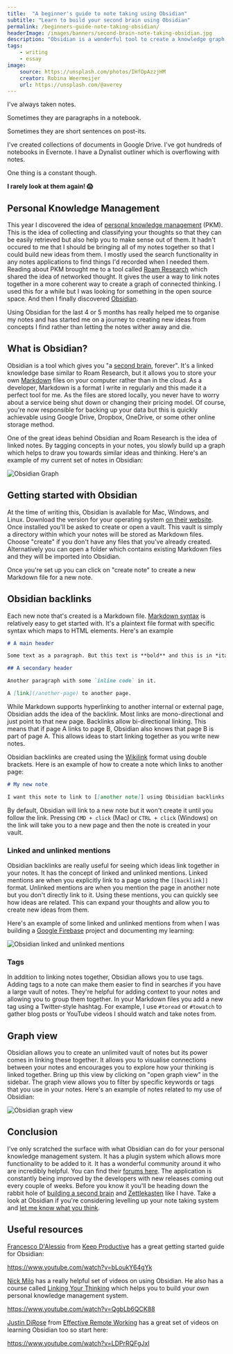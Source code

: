 ```yaml
---
title:  "A beginner's guide to note taking using Obsidian"
subtitle: "Learn to build your second brain using Obsidian"
permalink: /beginners-guide-note-taking-obsidian/
headerImage: /images/banners/second-brain-note-taking-obsidian.jpg
description: "Obsidian is a wonderful tool to create a knowledge graph of linked notes. Let's look at how to use it."
tags:
    - writing
    - essay
image:
    source: https://unsplash.com/photos/IHfOpAzzjHM
    creator: Robina Weermeijer
    url: https://unsplash.com/@averey
---
```


I've always taken notes.

Sometimes they are paragraphs in a notebook.

Sometimes they are short sentences on post-its.

I've created collections of documents in Google Drive. I've got hundreds of notebooks in Evernote. I have a Dynalist outliner which is overflowing with notes. 

One thing is a constant though.

**I rarely look at them again! 😱**

## Personal Knowledge Management

This year I discovered the idea of [personal knowledge management](https://en.wikipedia.org/wiki/Personal_knowledge_management) (PKM). This is the idea of collecting and classifying your thoughts so that they can be easily retrieved but also help you to make sense out of them. It hadn't occured to me that I should be bringing all of my notes together so that I could build new ideas from them. I mostly used the search functionality in any notes applications to find things I'd recorded when I needed them. Reading about PKM brought me to a tool called [Roam Research](https://roamresearch.com/) which shared the idea of networked thought. It gives the user a way to link notes together in a more coherent way to create a graph of connected thinking. I used this for a while but I was looking for something in the open source space. And then I finally discovered [Obsidian](https://obsidian.md/).

Using Obsidian for the last 4 or 5 months has really helped me to organise my notes and has started me on a journey to creating new ideas from concepts I find rather than letting the notes wither away and die.
## What is Obsidian?

Obsidian is a tool which gives you "a [second brain](https://fortelabs.co/blog/basboverview/), forever". It's a linked knowledge base similar to Roam Research, but it allows you to store your own [Markdown](https://www.markdownguide.org/) files on your computer rather than in the cloud. As a developer, Markdown is a format I write in regularly and this made it a perfect tool for me. As the files are stored locally, you never have to worry about a service being shut down or changing their pricing model. Of course, you're now responsible for backing up your data but this is quickly achievable using Google Drive, Dropbox, OneDrive, or some other online storage method.

One of the great ideas behind Obsidian and Roam Research is the idea of linked notes. By tagging concepts in your notes, you slowly build up a graph which helps to draw you towards similar ideas and thinking. Here's an example of my current set of notes in Obsidian:

![Obsidian Graph](/images/posts/obsidian-graph.jpg)

## Getting started with Obsidian

At the time of writing this, Obsidian is available for Mac, Windows, and Linux. Download the version for your operating system [on their website](https://obsidian.md/download). Once installed you'll be asked to create or open a vault. This vault is simply a directory within which your notes will be stored as Markdown files. Choose "create" if you don't have any files that you've already created. Alternatively you can open a folder which contains existing Markdown files and they will be imported into Obsidian.

Once you're set up you can click on "create note" to create a new Markdown file for a new note.

## Obsidian backlinks

Each new note that's created is a Markdown file. [Markdown syntax](https://www.markdownguide.org/getting-started/) is relatively easy to get started with. It's a plaintext file format with specific syntax which maps to HTML elements. Here's an example

```markdown
# A main header

Some text as a paragraph. But this text is **bold** and this is in *italics*.

## A secondary header

Another paragraph with some `inline code` in it.

A [link](/another-page) to another page.
```

While Markdown supports hyperlinking to another internal or external page, Obsidian adds the idea of the backlink. Most links are mono-directional and just point to that new page. Backlinks allow bi-directional linking. This means that if page A links to page B, Obsidian also knows that page B is part of page A. This allows ideas to start linking together as you write new notes.

Obsidian backlinks are created using the [Wikilink](https://en.wikipedia.org/wiki/Help:Link#Wikilinks_(internal_links)) format using double brackets. Here is an example of how to create a note which links to another page:

```markdown
# My new note

I want this note to link to [[another note]] using Obisidian backlinks.
```

By default, Obsidian will link to a new note but it won't create it until you follow the link. Pressing `CMD + click` (Mac) or `CTRL + click` (Windows) on the link will take you to a new page and then the note is created in your vault.

### Linked and unlinked mentions

Obsidian backlinks are really useful for seeing which ideas link together in your notes. It has the concept of linked and unlinked mentions. Linked mentions are when you explicitly link to a page using the `[[backlink]]` format. Unlinked mentions are when you mention the page in another note but you don't directly link to it. Using these mentions, you can quickly see how ideas are related. This can expand your thoughts and allow you to create new ideas from them.

Here's an example of some linked and unlinked mentions from when I was building a [Google Firebase](https://firebase.google.com/) project and documenting my learning:

![Obsidian linked and unlinked mentions](/images/posts/obsidian-linked-unlinked-mentions.jpg)

### Tags

In addition to linking notes together, Obsidian allows you to use tags. Adding tags to a note can make them easier to find in searches if you have a large vault of notes. They're helpful for adding context to your notes and allowing you to group them together. In your Markdown files you add a new tag using a Twitter-style hashtag. For example, I use `#toread` or `#towatch` to gather blog posts or YouTube videos I should watch and take notes from.

## Graph view

Obsidian allows you to create an unlimited vault of notes but its power comes in linking these together. It allows you to visualise connections between your notes and encourages you to explore how your thinking is linked together. Bring up this view by clicking on "open graph view" in the sidebar. The graph view allows you to filter by specific keywords or tags that you use in your notes. Here's an example of notes related to my use of Obsidian:

![Obsidian graph view](/images/posts/obsidian-graph-view.jpg)

## Conclusion

I've only scratched the surface with what Obsidian can do for your personal knowledge management system. It has a plugin system which allows more functionality to be added to it. It has a wonderful community around it who are incredibly helpful. You can find their [forums here](https://forum.obsidian.md/). The application is constantly being improved by the developers with new releases coming out every couple of weeks. Before you know it you'll be heading down the rabbit hole of [building a second brain](https://fortelabs.co/blog/basboverview/) and [Zettlekasten](https://zettelkasten.de/posts/overview/) like I have. Take a look at Obsidian if you're considering levelling up your note taking system and [let me know what you think](/contact/).

## Useful resources

[Francesco D'Alessio](https://twitter.com/francescod_ales) from [Keep Productive](https://www.keepproductive.com/) has a great getting started guide for Obsidian:

https://www.youtube.com/watch?v=bLoukY64gYk

[Nick Milo](https://twitter.com/nickmilo) has a really helpful set of videos on using Obsidian. He also has a course called [Linking Your Thinking](https://www.linkingyourthinking.com/) which helps you to build your own personal knowledge management system.

https://www.youtube.com/watch?v=QgbLb6QCK88

[Justin DiRose](https://twitter.com/justindirose) from [Effective Remote Working](https://effectiveremotework.com/) has a great set of videos on learning Obsidian too so start here:

https://www.youtube.com/watch?v=LDPrRQFgJxI

